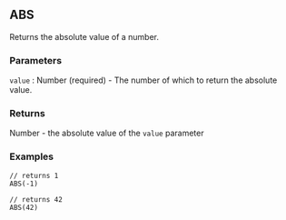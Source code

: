 ## ABS

Returns the absolute value of a number.

### Parameters
`value` : Number (required) - The number of which to return the absolute value.

### Returns
Number - the absolute value of the `value` parameter 

### Examples
```
// returns 1
ABS(-1)
```

```
// returns 42
ABS(42)
```